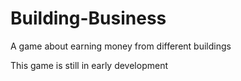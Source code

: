 # Building-Business
A game about earning money from different buildings

This game is still in early development
